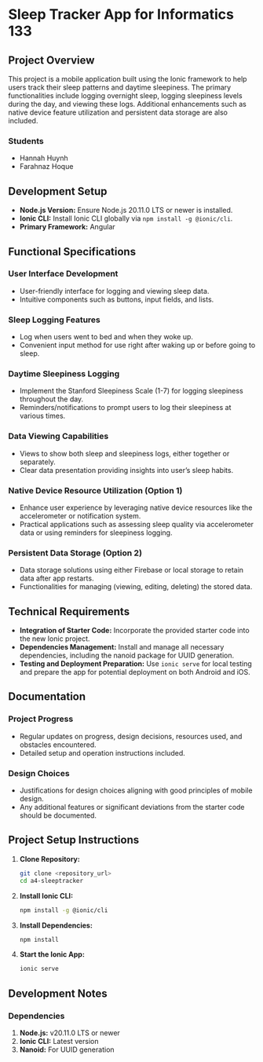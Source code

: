 # Sleep Tracker App for Informatics 133

## Project Overview
This project is a mobile application built using the Ionic framework to help users track their sleep patterns and daytime sleepiness. The primary functionalities include logging overnight sleep, logging sleepiness levels during the day, and viewing these logs. Additional enhancements such as native device feature utilization and persistent data storage are also included.

### Students
- Hannah Huynh
- Farahnaz Hoque

## Development Setup
- **Node.js Version:** Ensure Node.js 20.11.0 LTS or newer is installed.
- **Ionic CLI:** Install Ionic CLI globally via `npm install -g @ionic/cli`.
- **Primary Framework:** Angular

## Functional Specifications

### User Interface Development
- User-friendly interface for logging and viewing sleep data.
- Intuitive components such as buttons, input fields, and lists.

### Sleep Logging Features
- Log when users went to bed and when they woke up.
- Convenient input method for use right after waking up or before going to sleep.

### Daytime Sleepiness Logging
- Implement the Stanford Sleepiness Scale (1-7) for logging sleepiness throughout the day.
- Reminders/notifications to prompt users to log their sleepiness at various times.

### Data Viewing Capabilities
- Views to show both sleep and sleepiness logs, either together or separately.
- Clear data presentation providing insights into user’s sleep habits.

### Native Device Resource Utilization (Option 1)
- Enhance user experience by leveraging native device resources like the accelerometer or notification system.
- Practical applications such as assessing sleep quality via accelerometer data or using reminders for sleepiness logging.

### Persistent Data Storage (Option 2)
- Data storage solutions using either Firebase or local storage to retain data after app restarts.
- Functionalities for managing (viewing, editing, deleting) the stored data.

## Technical Requirements
- **Integration of Starter Code:** Incorporate the provided starter code into the new Ionic project.
- **Dependencies Management:** Install and manage all necessary dependencies, including the nanoid package for UUID generation.
- **Testing and Deployment Preparation:** Use `ionic serve` for local testing and prepare the app for potential deployment on both Android and iOS.

## Documentation

### Project Progress
- Regular updates on progress, design decisions, resources used, and obstacles encountered.
- Detailed setup and operation instructions included.

### Design Choices
- Justifications for design choices aligning with good principles of mobile design.
- Any additional features or significant deviations from the starter code should be documented.

## Project Setup Instructions

1. **Clone Repository:**
   ```bash
   git clone <repository_url>
   cd a4-sleeptracker
2. **Install Ionic CLI:**
   ```bash
   npm install -g @ionic/cli
3. **Install Dependencies:**
   ```bash
   npm install
4. **Start the Ionic App:**
   ```bash
   ionic serve

## Development Notes
### Dependencies
1. **Node.js:** v20.11.0 LTS or newer
2. **Ionic CLI:** Latest version
3. **Nanoid:** For UUID generation
